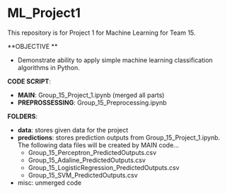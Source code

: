 # ML_Project1

This repository is for Project 1 for Machine Learning for Team 15. 

**OBJECTIVE **
- Demonstrate ability to apply simple machine learning classification 
algorithms in Python.

**CODE SCRIPT**:
- **MAIN**: Group_15_Project_1.ipynb (merged all parts)
- **PREPROSSESSING**: Group_15_Preprocessing.ipynb

**FOLDERS**:
- **data**: stores given data for the project
- **predictions**: stores prediction outputs from Group_15_Project_1.ipynb. The following data files will be created by MAIN code...
    - Group_15_Perceptron_PredictedOutputs.csv
    - Group_15_Adaline_PredictedOutputs.csv
    - Group_15_LogisticRegression_PredictedOutputs.csv
    - Group_15_SVM_PredictedOutputs.csv
- misc: unmerged code
